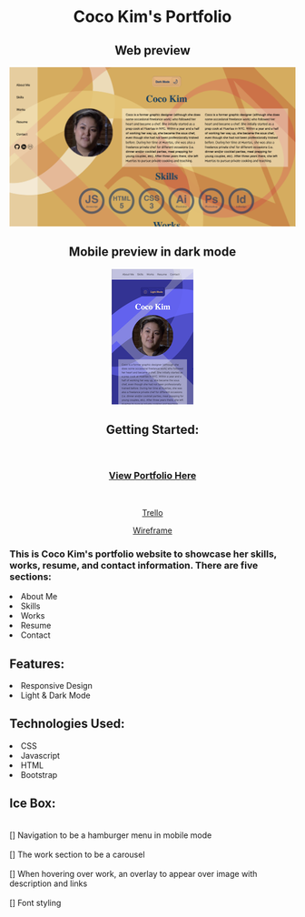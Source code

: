 <div align="center"><h1>Coco Kim's Portfolio</h1>
<h2>Web preview</h2>
<img src="assets/images/web-portfolio.png">
<h2>Mobile preview in dark mode</h2>
<img src="assets/images/mobile-dark.png">
<h2>Getting Started:</h2>
<br><h3><a href="https://coco-portofolio.netlify.app/">View Portfolio Here</a></h3></br>

<p><a href="https://trello.com/b/5mpfxGSs/cocos-portfolio">Trello</a></p>
<p><a href="https://whimsical.com/coco-s-portfolio-7hheCgZWbEan5h9Uk97G9R">Wireframe</a></p></div>


<h3>This is Coco Kim's portfolio website to showcase her skills, works, resume, and contact information. There are five sections:</h3>
<li>About Me</li>
<li>Skills</li>
<li>Works</li>
<li>Resume</li>
<li>Contact</li>

<h2>Features:</h2>
<li>Responsive Design</li>
<li>Light & Dark Mode</li>


<h2>Technologies Used:</h2>
<li>CSS</li>
<li>Javascript</li>
<li>HTML</li>
<li>Bootstrap</li>

<h2>Ice Box:</h2>
<br>[] Navigation to be a hamburger menu in mobile mode</br>
<br>[] The work section to be a carousel </br>
<br>[] When hovering over work, an overlay to appear over image with description and links</br>
<br>[] Font styling</br>
